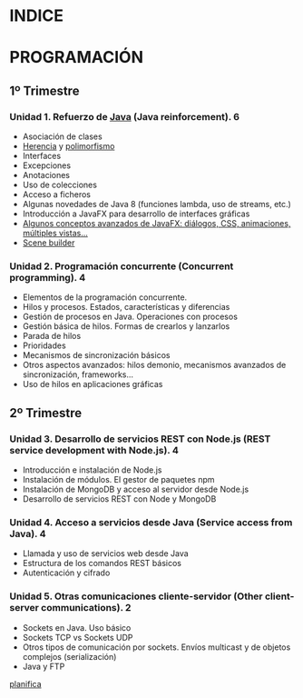 
# INDICE


# PROGRAMACIÓN

## 1º Trimestre

### Unidad 1. Refuerzo de [Java](https://www.youtube.com/watch?v=Mmmrp8PRLOo&t=60s) (Java reinforcement). 6

- Asociación de clases 
- [Herencia](https://www.youtube.com/watch?v=MG0hOuk6fqU) y [polimorfismo](https://www.youtube.com/watch?v=8HDLKH3KF2U) 
- Interfaces
- Excepciones 
- Anotaciones
- Uso de colecciones
- Acceso a ficheros
- Algunas novedades de Java 8 (funciones lambda, uso de streams, etc.) 
- Introducción a JavaFX para desarrollo de interfaces gráficas
- [Algunos conceptos avanzados de JavaFX: diálogos, CSS, animaciones, múltiples vistas...](https://www.youtube.com/watch?v=m1NpeB2pTUU&list=PL6jVU3Y_5Q66kJRn1K_8nYUHzdsGZxyGi)
- [Scene builder](https://www.youtube.com/watch?v=cZ_U5W3qH38)

### Unidad 2. Programación concurrente (Concurrent programming). 4

- Elementos de la programación concurrente.
- Hilos y procesos. Estados, características y diferencias
- Gestión de procesos en Java. Operaciones con procesos
- Gestión básica de hilos. Formas de crearlos y lanzarlos
- Parada de hilos
- Prioridades
- Mecanismos de sincronización básicos
- Otros aspectos avanzados: hilos demonio, mecanismos avanzados de sincronización, frameworks...
- Uso de hilos en aplicaciones gráficas

## 2º Trimestre

### Unidad 3. Desarrollo de servicios REST con Node.js (REST service development with Node.js). 4

- Introducción e instalación de Node.js
- Instalación de módulos. El gestor de paquetes npm 
- Instalación de MongoDB y acceso al servidor desde Node.js 
- Desarrollo de servicios REST con Node y MongoDB

### Unidad 4. Acceso a servicios desde Java (Service access from Java). 4

- Llamada y uso de servicios web desde Java 
- Estructura de los comandos REST básicos 
- Autenticación y cifrado

### Unidad 5. Otras comunicaciones cliente-servidor (Other client-server communications). 2

- Sockets en Java. Uso básico
- Sockets TCP vs Sockets UDP
- Otros tipos de comunicación por sockets. Envíos multicast y de objetos complejos (serialización)
- Java y FTP

[planifica](https://github.com/manviny/PSP/blob/master/Planificaci%C3%B3n%20de%20procesos.md)
